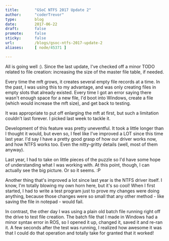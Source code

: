 ```yaml
---
title:       "GSoC NTFS 2017 Update 2"
author:      "coderTrevor"
type:        blog
date:        2017-06-22
draft:       false
promote:     false
sticky:      false
url:         /blogs/gsoc-ntfs-2017-update-2
aliases:     [ node/45371 ]

---
```


All is going well :). Since the last update, I've checked off a minor TODO related to file creation: increasing the size of the master file table, if needed.

Every time the mft grows, it creates several empty file records at a time. In the past, I was using this to my advantage, and was only creating files in empty slots that already existed. Every time I got an error saying there wasn't enough space for a new file, I'd boot into Windows, create a file (which would increase the mft size), and get back to testing.

It was appropriate to put off enlarging the mft at first, but such a limitation couldn't last forever. I picked last week to tackle it.

Development of this feature was pretty uneventful. It took a little longer than I thought it would, but even so, I feel like I've improved a LOT since this time last year. I'd say I have a pretty good grasp of how our driver works now, and how NTFS works too. Even the nitty-gritty details (well, most of them anyway).

Last year, I had to take on little pieces of the puzzle so I'd have some hope of understanding what I was working with. At this point, though, I can actually see the big picture. Or so it seems. :P

Another thing that's improved a lot since last year is the NTFS driver itself. I know, I'm totally blowing my own horn here, but it's so cool! When I first started, I had to write a test program just to prove my changes were doing anything, because those changes were so small that any other method - like saving the file in notepad - would fail.

In contrast, the other day I was using a plain old batch file running right off the drive to test file creation. The batch file that I made in Windows had a minor syntax error in ROS, so I opened it up, changed it, saved it and re-ran it. A few seconds after the test was running, I realized how awesome it was that I could do that operation and totally take for granted that it worked!
